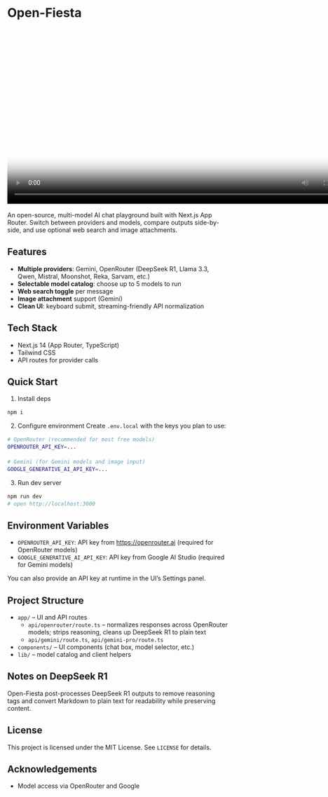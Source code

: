 # Open-Fiesta

<video controls poster="./public/osfiesta.png" width="800">
  <source src="./public/OSFiesta.mp4" type="video/mp4" />
  <a href="./public/OSFiesta.mp4">
    <img src="./public/osfiesta.png" alt="Open-Fiesta preview" />
  </a>
  Your browser does not support the video tag.
</video>

An open-source, multi-model AI chat playground built with Next.js App Router. Switch between providers and models, compare outputs side-by-side, and use optional web search and image attachments.

## Features

- __Multiple providers__: Gemini, OpenRouter (DeepSeek R1, Llama 3.3, Qwen, Mistral, Moonshot, Reka, Sarvam, etc.)
- __Selectable model catalog__: choose up to 5 models to run
- __Web search toggle__ per message
- __Image attachment__ support (Gemini)
- __Clean UI__: keyboard submit, streaming-friendly API normalization

## Tech Stack

- Next.js 14 (App Router, TypeScript)
- Tailwind CSS
- API routes for provider calls

## Quick Start

1) Install deps
```bash
npm i
```

2) Configure environment
Create `.env.local` with the keys you plan to use:
```bash
# OpenRouter (recommended for most free models)
OPENROUTER_API_KEY=... 

# Gemini (for Gemini models and image input)
GOOGLE_GENERATIVE_AI_API_KEY=...
```

3) Run dev server
```bash
npm run dev
# open http://localhost:3000
```

## Environment Variables

- `OPENROUTER_API_KEY`: API key from https://openrouter.ai (required for OpenRouter models)
- `GOOGLE_GENERATIVE_AI_API_KEY`: API key from Google AI Studio (required for Gemini models)

You can also provide an API key at runtime in the UI’s Settings panel.

## Project Structure

- `app/` – UI and API routes
  - `api/openrouter/route.ts` – normalizes responses across OpenRouter models; strips reasoning, cleans up DeepSeek R1 to plain text
  - `api/gemini/route.ts`, `api/gemini-pro/route.ts`
- `components/` – UI components (chat box, model selector, etc.)
- `lib/` – model catalog and client helpers

## Notes on DeepSeek R1

Open-Fiesta post-processes DeepSeek R1 outputs to remove reasoning tags and convert Markdown to plain text for readability while preserving content.

## License

This project is licensed under the MIT License. See `LICENSE` for details.

## Acknowledgements

- Model access via OpenRouter and Google
